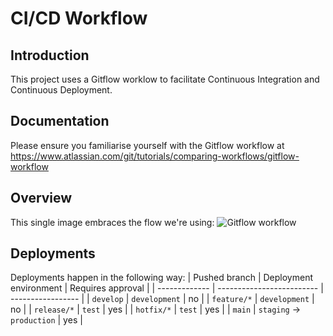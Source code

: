 # CI/CD Workflow

## Introduction
This project uses a Gitflow worklow to facilitate Continuous Integration and Continuous Deployment.

## Documentation
Please ensure you familiarise yourself with the Gitflow workflow at https://www.atlassian.com/git/tutorials/comparing-workflows/gitflow-workflow

## Overview
This single image embraces the flow we're using:
![Gitflow workflow](https://wac-cdn.atlassian.com/dam/jcr:8f00f1a4-ef2d-498a-a2c6-8020bb97902f/03%20Release%20branches.svg "Gitflow workflow")

## Deployments
Deployments happen in the following way:
| Pushed branch | Deployment environment    | Requires approval |
| ------------- | ------------------------- | ----------------- |
| `develop`     | `development`             | no                |
| `feature/*`   | `development`             | no                |
| `release/*`   | `test`                    | yes               |
| `hotfix/*`    | `test`                    | yes               |
| `main`        | `staging` -> `production` | yes               |